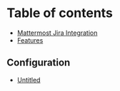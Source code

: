 # Table of contents

* [Mattermost Jira Integration](README.md)
* [Features](features.md)

## Configuration

* [Untitled](configuration/untitled.md)

